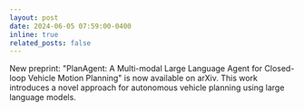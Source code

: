```yaml
---
layout: post
date: 2024-06-05 07:59:00-0400
inline: true
related_posts: false
---
```


New preprint: "PlanAgent: A Multi-modal Large Language Agent for Closed-loop Vehicle Motion Planning" is now available on arXiv. This work introduces a novel approach for autonomous vehicle planning using large language models.
